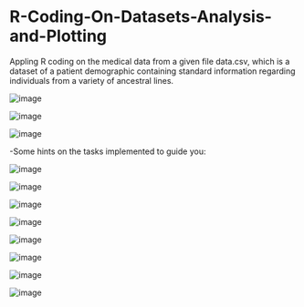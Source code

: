 # R-Coding-On-Datasets-Analysis-and-Plotting
Appling R coding on the medical data from a given file data.csv, which is a dataset of a patient demographic containing standard information regarding individuals from a variety of ancestral lines.


![image](https://user-images.githubusercontent.com/112272836/215321190-d41784ef-278d-4f59-ab16-ae38144f4a08.png)

![image](https://user-images.githubusercontent.com/112272836/215321201-4f2fea57-05c1-4518-bd68-a0231ff6916b.png)

![image](https://user-images.githubusercontent.com/112272836/215321218-b27327e3-57ea-4347-98ee-4c163bfafa45.png)

-Some hints on the tasks implemented to guide you:

![image](https://user-images.githubusercontent.com/112272836/215321245-19575240-1eff-4390-994a-36e0566511b3.png)

![image](https://user-images.githubusercontent.com/112272836/215321256-f50b49e0-bcb4-42e1-8e8e-545ecdbddc67.png)

![image](https://user-images.githubusercontent.com/112272836/215321261-0ac71189-b8d5-4e99-a335-6f385a1be868.png)

![image](https://user-images.githubusercontent.com/112272836/215321269-00b969e7-52f8-4688-9362-315a55531fdd.png)

![image](https://user-images.githubusercontent.com/112272836/215321279-723e6073-6050-4337-abbf-1ef5b051ccb3.png)

![image](https://user-images.githubusercontent.com/112272836/215321285-484612f2-46d5-4893-9d5e-836582a2b357.png)

![image](https://user-images.githubusercontent.com/112272836/215321298-d91da760-ca17-47c3-83e2-f706ca5e7a09.png)

![image](https://user-images.githubusercontent.com/112272836/215321307-ae36744b-7a82-4776-8107-d5b372bec481.png)
